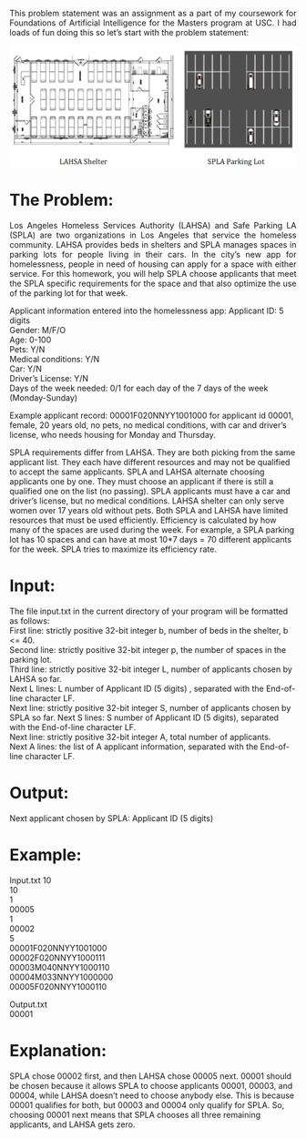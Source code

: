 <p align="justify">
This problem statement was an assignment as a part of my coursework for Foundations of Artificial Intelligence for the Masters program at USC. I had loads of fun doing this so let’s start with the problem statement:
</p>


![Alt text](Figure0.png?raw=true)


# The Problem:
<p align="justify">
Los Angeles Homeless Services Authority (LAHSA) and Safe Parking LA (SPLA) are two organizations in Los Angeles that service the homeless community. LAHSA provides beds in shelters and SPLA manages spaces in parking lots for people living in their cars. In the city’s new app for homelessness, people in need of housing can apply for a space with either service. For this homework, you will help SPLA choose applicants that meet the SPLA specific requirements for the space and that also optimize the use of the parking lot for that week.

Applicant information entered into the homelessness app:
Applicant ID: 5 digits  
Gender: M/F/O  
Age: 0-100  
Pets: Y/N  
Medical conditions: Y/N  
Car: Y/N  
Driver’s License: Y/N  
Days of the week needed: 0/1 for each day of the 7 days of the week (Monday-Sunday)  

Example applicant record: 00001F020NNYY1001000 for applicant id 00001, female, 20 years old, no pets, no medical conditions, with car and driver’s license, who needs housing for Monday and Thursday.

SPLA requirements differ from LAHSA. They are both picking from the same applicant list. They each have different resources and may not be qualified to accept the same applicants. SPLA and LAHSA alternate choosing applicants one by one. They must choose an applicant if there is still a qualified one on the list (no passing). SPLA applicants must have a car and driver’s license, but no medical conditions. LAHSA shelter can only serve women over 17 years old without pets. Both SPLA and LAHSA have limited resources that must be used efficiently. Efficiency is calculated by how many of the spaces are used during the week. For example, a SPLA parking lot has 10 spaces and can have at most 10*7 days = 70 different applicants for the week. SPLA tries to maximize its efficiency rate.
</p>

# Input:
The file input.txt in the current directory of your program will be formatted
as follows:  
First line: strictly positive 32-bit integer b, number of beds in the shelter, b <= 40.    
Second line: strictly positive 32-bit integer p, the number of spaces in the parking lot.  
Third line: strictly positive 32-bit integer L, number of applicants chosen by LAHSA so far.  
Next L lines: L number of Applicant ID (5 digits) , separated with the End-of-line character LF.  
Next line: strictly positive 32-bit integer S, number of applicants chosen by SPLA so far.
Next S lines: S number of Applicant ID (5 digits), separated with the End-of-line character LF.  
Next line: strictly positive 32-bit integer A, total number of applicants.  
Next A lines: the list of A applicant information, separated with the End-of-line character LF.  


# Output:
Next applicant chosen by SPLA: Applicant ID (5 digits)

# Example:
Input.txt
10  
10  
1  
00005  
1  
00002  
5  
00001F020NNYY1001000  
00002F020NNYY1000111  
00003M040NNYY1000110  
00004M033NNYY1000000  
00005F020NNYY1000110  

Output.txt  
00001  

# Explanation:

SPLA chose 00002 first, and then LAHSA chose 00005 next. 00001 should be chosen because it allows SPLA to choose applicants 00001, 00003, and 00004, while LAHSA doesn’t need to choose anybody else. This is because 00001 qualifies for both, but 00003 and 00004 only qualify for SPLA. So, choosing 00001 next means that SPLA chooses all three remaining applicants, and LAHSA gets zero. 